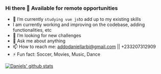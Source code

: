 ### Hi there 👋 Available for remote opportunities

<prev>
  
- 🌱 I’m currently `studying vue js`to add up to my existing skills
- I am currently working and improving on the codebase, adding functionalities, etc
- 🤔 I’m looking for new challenges
- 💬 Ask me about anything
- 📫 How to reach me: addodaniellarbi@gmail.com || +233207312909
- ⚡ Fun fact: Soccer, Movies, Music, Dance

</prev>

[![Daniels' github stats](https://github-readme-stats.vercel.app/api?username=addod19&show_icons=true&theme=radical)](https://github.com/addod19/github-readme-stats)
